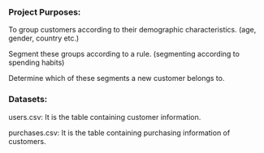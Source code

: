 ### Project Purposes:
To group customers according to their demographic characteristics. (age, gender, country etc.)

Segment these groups according to a rule. (segmenting according to spending habits)

Determine which of these segments a new customer belongs to.

### Datasets:

users.csv: It is the table containing customer information. 

purchases.csv: It is the table containing purchasing information of customers.
